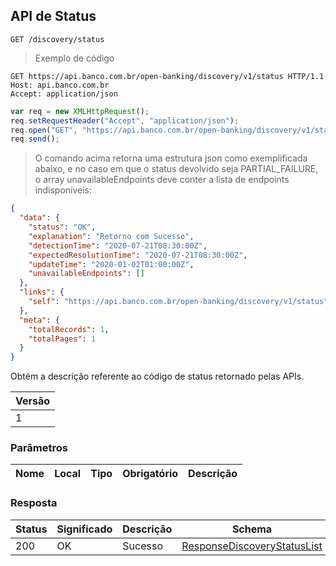 
## API de Status 

<a id="apiStatus">`GET /discovery/status`</a>

> Exemplo de código

```http
GET https://api.banco.com.br/open-banking/discovery/v1/status HTTP/1.1
Host: api.banco.com.br
Accept: application/json

```

```javascript
var req = new XMLHttpRequest();
req.setRequestHeader("Accept", "application/json");
req.open("GET", "https://api.banco.com.br/open-banking/discovery/v1/status", true);
req.send();
```

> O comando acima retorna uma estrutura json como exemplificada abaixo, e no caso em que o status devolvido seja PARTIAL_FAILURE, o array unavailableEndpoints deve conter a lista de endpoints indisponíveis:

```json
{
  "data": {
    "status": "OK",
    "explanation": "Retorno com Sucesso",
    "detectionTime": "2020-07-21T08:30:00Z",
    "expectedResolutionTime": "2020-07-21T08:30:00Z",
    "updateTime": "2020-01-02T01:00:00Z",
    "unavailableEndpoints": []
  },
  "links": {
    "self": "https://api.banco.com.br/open-banking/discovery/v1/status"
  },
  "meta": {
    "totalRecords": 1,
    "totalPages": 1
  }
}
```

Obtém a descrição referente ao código de status retornado pelas APIs. 

Versão |
------ |
1 |

### Parâmetros

| Nome   | Local | Tipo  | Obrigatório | Descrição                               |
|--------|-------|-------|-------------|-----------------------------------------|

### Resposta

|Status |Significado|Descrição  |Schema                                                                 |
|-------|-----------|-----------|-----------------------------------------------------------------------|
|200    |OK         |Sucesso    |[ResponseDiscoveryStatusList](#schemaResponseDiscoveryStatusList)    |


